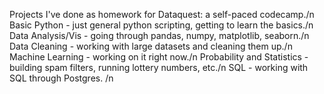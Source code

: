 Projects I've done as homework for Dataquest: a self-paced codecamp./n
Basic Python - just general python scripting, getting to learn the basics./n
Data Analysis/Vis - going through pandas, numpy, matplotlib, seaborn./n
Data Cleaning - working with large datasets and cleaning them up./n
Machine Learning - working on it right now./n
Probability and Statistics - building spam filters, running lottery numbers, etc./n
SQL - working with SQL through Postgres. /n
